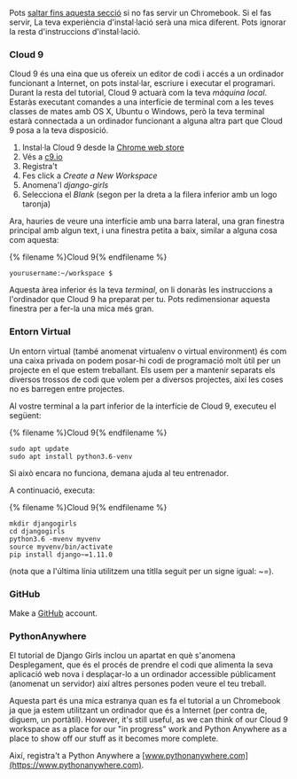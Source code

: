 Pots [saltar fins aquesta secció](http://tutorial.djangogirls.org/en/installation/#install-python) si no fas servir un Chromebook. Si el fas servir, La teva experiència d'instal·lació serà una mica diferent. Pots ignorar la resta d'instruccions d'instal·lació.

### Cloud 9

Cloud 9 és una eina que us ofereix un editor de codi i accés a un ordinador funcionant a Internet, on pots instal·lar, escriure i executar el programari. Durant la resta del tutorial, Cloud 9 actuarà com la teva *màquina local*. Estaràs executant comandes a una interfície de terminal com a les teves classes de mates amb OS X, Ubuntu o Windows, però la teva terminal estarà connectada a un ordinador funcionant a alguna altra part que Cloud 9 posa a la teva disposició.

1. Instal·la Cloud 9 desde la [Chrome web store](https://chrome.google.com/webstore/detail/cloud9/nbdmccoknlfggadpfkmcpnamfnbkmkcp)
2. Vés a [c9.io](https://c9.io)
3. Registra't
4. Fes click a *Create a New Workspace*
5. Anomena'l *django-girls*
6. Selecciona el *Blank* (segon per la dreta a la filera inferior amb un logo taronja)

Ara, hauries de veure una interfície amb una barra lateral, una gran finestra principal amb algun text, i una finestra petita a baix, similar a alguna cosa com aquesta:

{% filename %}Cloud 9{% endfilename %}

    yourusername:~/workspace $
    

Aquesta àrea inferior és la teva *terminal*, on li donaràs les instruccions a l'ordinador que Cloud 9 ha preparat per tu. Pots redimensionar aquesta finestra per a fer-la una mica més gran.

### Entorn Virtual

Un entorn virtual (també anomenat virtualenv o virtual environment) és com una caixa privada on podem posar-hi codi de programació molt útil per un projecte en el que estem treballant. Els usem per a mantenir separats els diversos trossos de codi que volem per a diversos projectes, així les coses no es barregen entre projectes.

Al vostre terminal a la part inferior de la interfície de Cloud 9, executeu el següent:

{% filename %}Cloud 9{% endfilename %}

    sudo apt update
    sudo apt install python3.6-venv
    

Si això encara no funciona, demana ajuda al teu entrenador.

A continuació, executa:

{% filename %}Cloud 9{% endfilename %}

    mkdir djangogirls
    cd djangogirls
    python3.6 -mvenv myvenv
    source myvenv/bin/activate
    pip install django~=1.11.0
    

(nota que a l'última línia utilitzem una titlla seguit per un signe igual: ~=).

### GitHub

Make a [GitHub](https://github.com) account.

### PythonAnywhere

El tutorial de Django Girls inclou un apartat en què s'anomena Desplegament, que és el procés de prendre el codi que alimenta la seva aplicació web nova i desplaçar-lo a un ordinador accessible públicament (anomenat un servidor) així altres persones poden veure el teu treball.

Aquesta part és una mica estranya quan es fa el tutorial a un Chromebook ja que ja estem utilitzant un ordinador que és a Internet (per contra de, diguem, un portàtil). However, it's still useful, as we can think of our Cloud 9 workspace as a place for our "in progress" work and Python Anywhere as a place to show off our stuff as it becomes more complete.

Així, registra't a Python Anywhere a [www.pythonanywhere.com](https://www.pythonanywhere.com).